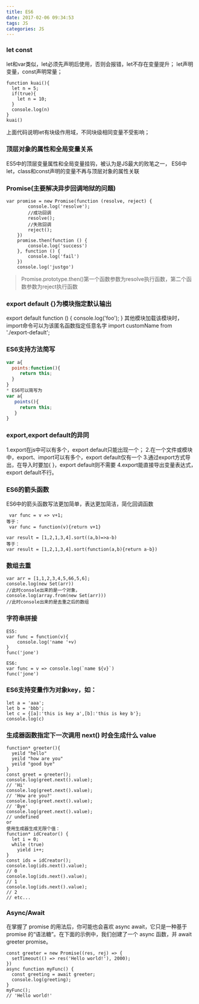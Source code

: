 ```yaml
---
title: ES6
date: 2017-02-06 09:34:53
tags: JS
categories: JS
---
```


### let  const
let和var类似，let必须先声明后使用，否则会报错，let不存在变量提升；
let声明变量，const声明常量；
```
function kuai(){
  let n = 5;
  if(true){
    let n = 10;
  }
  console.log(n)
}
kuai()
```
上面代码说明let有块级作用域，不同块级相同变量不受影响；

### 顶层对象的属性和全局变量关系
ES5中的顶层变量属性和全局变量挂钩，被认为是JS最大的败笔之一，
ES6中let，class和const声明的变量不再与顶层对象的属性关联


### Promise(主要解决异步回调地狱的问题)
```
var promise = new Promise(function (resolve, reject) {
        console.log('resolve');
		//成功回调
        resolve();
		//失败回调
		reject();
    })
    promise.then(function () {
        console.log('success')
    }, function () {
        console.log('fail')
    })
    console.log('justgo')
```
> Promise.prototype.then()第一个函数参数为resolve执行函数，第二个函数参数为reject执行函数

### export default {}为模块指定默认输出
export default function () {
  console.log('foo');
}
其他模块加载该模块时，import命令可以为该匿名函数指定任意名字
import customName from './export-default';

### ES6支持方法简写
```javascript
var a{
  points:function(){
     return this;
  }
}
* ES6可以简写为
var a{
   points(){
     return this;
   }
}

```

### export,export default的异同
1.export在js中可以有多个，export default只能出现一个；
2.在一个文件或模块中，export、import可以有多个，export default仅有一个
3.通过export方式导出，在导入时要加{ }，export default则不需要
4.export能直接导出变量表达式，export default不行。

### ES6的箭头函数
ES6中的箭头函数写法更加简单，表达更加简洁，简化回调函数
```
 var func = v => v+1;
等于：
 var func = function(v){return v+1}

var result = [1,2,1,3,4].sort((a,b)=>a-b)
等于：
var result = [1,2,1,3,4].sort(function(a,b){return a-b})
```

### 数组去重
```
var arr = [1,1,2,3,4,5,66,5,6];
console.log(new Set(arr))
//此时console出来的是一个对象，
console.log(array.from(new Set(arr)))
//此时console出来的是去重之后的数组
```

### 字符串拼接
```
ES5:
var func = function(v){
	console.log('name '+v)
}
func('jone')

ES6:
var func = v => console.log(`name ${v}`)
func('jone')
```

### ES6支持变量作为对象key，如：
```
let a = 'aaa';
let b = 'bbb';
let c = {[a]:'this is key a',[b]:'this is key b'};
console.log(c)
```

### 生成器函数指定下一次调用 next() 时会生成什么 value
```
function* greeter(){
  yeild "hello"
  yeild "how are you"
  yeild "good bye"
}
const greet = greeter();
console.log(greet.next().value);
// 'Hi'
console.log(greet.next().value);
// 'How are you?'
console.log(greet.next().value);
// 'Bye'
console.log(greet.next().value);
// undefined
or
使用生成器生成无限个值：
function* idCreator() {
  let i = 0;
  while (true)
    yield i++;
}
const ids = idCreator();
console.log(ids.next().value);
// 0
console.log(ids.next().value);
// 1
console.log(ids.next().value);
// 2
// etc...
```

### Async/Await
在掌握了 promise 的用法后，你可能也会喜欢 async await，它只是一种基于 promise 的“语法糖”。在下面的示例中，我们创建了一个 async 函数，并 await greeter promise。
```ES6
const greeter = new Promise((res, rej) => {
  setTimeout(() => res('Hello world!'), 2000);
})
async function myFunc() {
  const greeting = await greeter;
  console.log(greeting);
}
myFunc();
// 'Hello world!'
```